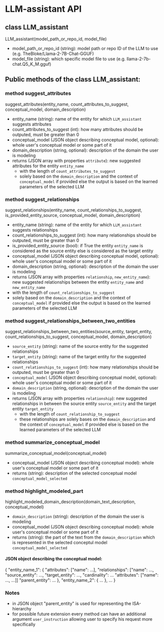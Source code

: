 # LLM-assistant API

## class LLM_assistant
LLM_assistant(model_path_or_repo_id, model_file)
- model_path_or_repo_id (string): model path or repo ID of the LLM to use (e.g. TheBloke/Llama-2-7B-Chat-GGUF)
- model_file (string): which specific model file to use (e.g. llama-2-7b-chat.Q5_K_M.gguf)

## Public methods of the class LLM_assistant:
  
### method suggest_attributes
suggest_attributes(entity_name, count_attributes_to_suggest, conceptual_model, domain_description)

- entity_name (string): name of the entity for which `LLM_assistant` suggests attributes
- count_attributes_to_suggest (int): how many attributes should be outputed, must be greater than 0
- conceptual_model (JSON object describing conceptual model, optional): whole user's conceptual model or some part of it
- domain_description (string, optional): description of the domain the user is modeling
- returns (JSON array with properties `attribute`): new suggested attributes for the entity `entity_name`
	- with the length of `count_attributes_to_suggest` 
	- solely based on the `domain_description` and the context of `conceptual_model` if provided else the output is based on the learned parameters of the selected LLM

  
### method suggest_relationships

suggest_relationships(entity_name, count_relationships_to_suggest, is_provided_entity_source, conceptual_model, domain_description)
- entity_name (string): name of the entity for which `LLM_assistant` suggests relationships
- count_relationships_to_suggest (int): how many relationships should be outputed, must be greater than 0
- is_provided_entity_source (bool): if True the entity `entity_name` is considered as the source entity else is considered as the target entity
- conceptual_model (JSON object describing conceptual model, optional): whole user's conceptual model or some part of it
- domain_description (string, optional): description of the domain the user is modeling
- returns (JSON array with properties `relationship`, `new_entity_name`): new suggested relationships between the entity `entity_name` and `new_entity_name`
- with the length of `count_relationships_to_suggest`
- solely based on the `domain_description` and the context of `conceptual_model` if provided else the output is based on the learned parameters of the selected LLM

  
### method suggest_relationships_between_two_entities

suggest_relationships_between_two_entities(source_entity, target_entity, count_relationships_to_suggest, conceptual_model, domain_description)

-  `source_entity` (string): name of the source entity for the suggested relationships
-  `target_entity` (string): name of the target entity for the suggested relationships
-  `count_relationships_to_suggest` (int): how many relationships should be outputed, must be greater than 0
-  `conceptual_model` (JSON object describing conceptual model, optional): whole user's conceptual model or some part of it
-  `domain_description` (string, optional): description of the domain the user is modeling
- returns (JSON array with properties `relationship`): new suggested relationships in between the source entity `source_entity` and the target entity `target_entity`
	- with the length of `count_relationship_to_suggest `
	- these relationships are solely bases on the `domain_description` and the context of `conceptual_model` if provided else is based on the learned parameters of the selected LLM

  
### method summarize_conceptual_model

summarize_conceptual_model(conceptual_model)

- conceptual_model (JSON object describing conceptual model): whole user's conceptual model or some part of it
- returns (string): description of the selected conceptual model `conceptual_model_selected`

  
    
### method highlight_modeled_part

highlight_modeled_domain_description(domain_text_description, conceptual_model)

- `domain_description` (string): description of the domain the user is modeling
- conceptual_model (JSON object describing conceptual model): whole user's conceptual model or some part of it
- returns (string): the part of the text from the `domain_description` which is represented in the selected conceptul model `conceptual_model_selected`



#### JSON object describing the conceptual model:

{
	"entity_name_1":
	{
		"attributes": ["name": ...],
	  	"relationships": ["name": ..., "source_entity": ..., "target_entity": ..., "cardinality": ... "attributes": ["name": ..., ...]]
		"parent_entity": ...
	},
	"entity_name_2":
	{
		...
	},
	...
}

### Notes
- in JSON object "parent_entity" is used for representing the ISA-hierarchy
- for possible future extension every method can have an additional argument `user_instruction` allowing user to specify his request more specifically